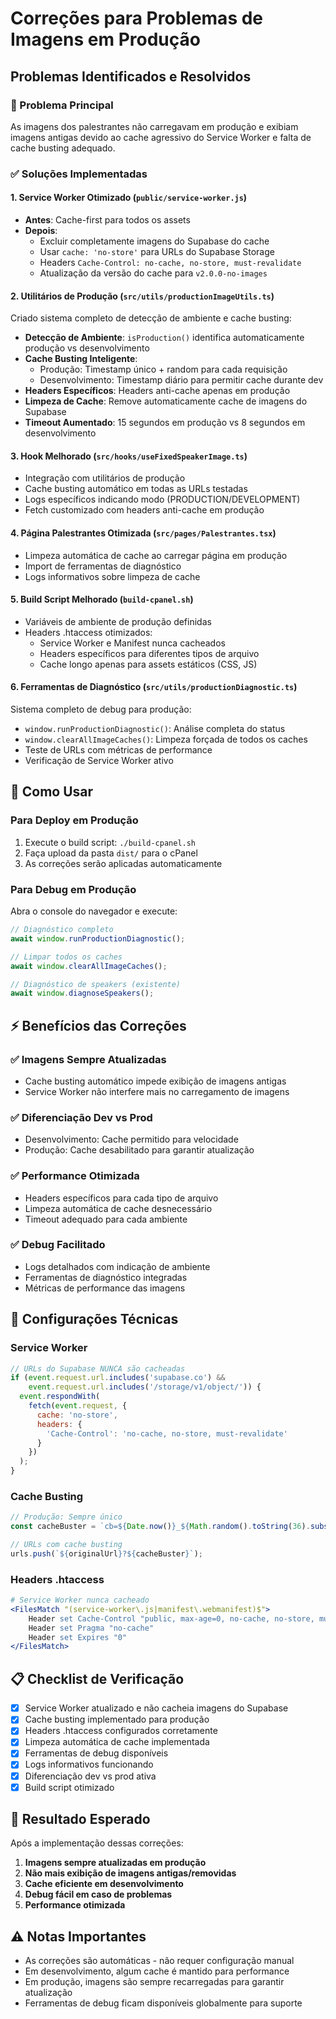 # Correções para Problemas de Imagens em Produção

## Problemas Identificados e Resolvidos

### 🎯 Problema Principal
As imagens dos palestrantes não carregavam em produção e exibiam imagens antigas devido ao cache agressivo do Service Worker e falta de cache busting adequado.

### ✅ Soluções Implementadas

#### 1. **Service Worker Otimizado** (`public/service-worker.js`)
- **Antes**: Cache-first para todos os assets
- **Depois**: 
  - Excluir completamente imagens do Supabase do cache
  - Usar `cache: 'no-store'` para URLs do Supabase Storage
  - Headers `Cache-Control: no-cache, no-store, must-revalidate`
  - Atualização da versão do cache para `v2.0.0-no-images`

#### 2. **Utilitários de Produção** (`src/utils/productionImageUtils.ts`)
Criado sistema completo de detecção de ambiente e cache busting:

- **Detecção de Ambiente**: `isProduction()` identifica automaticamente produção vs desenvolvimento
- **Cache Busting Inteligente**: 
  - Produção: Timestamp único + random para cada requisição
  - Desenvolvimento: Timestamp diário para permitir cache durante dev
- **Headers Específicos**: Headers anti-cache apenas em produção
- **Limpeza de Cache**: Remove automaticamente cache de imagens do Supabase
- **Timeout Aumentado**: 15 segundos em produção vs 8 segundos em desenvolvimento

#### 3. **Hook Melhorado** (`src/hooks/useFixedSpeakerImage.ts`)
- Integração com utilitários de produção
- Cache busting automático em todas as URLs testadas
- Logs específicos indicando modo (PRODUCTION/DEVELOPMENT)
- Fetch customizado com headers anti-cache em produção

#### 4. **Página Palestrantes Otimizada** (`src/pages/Palestrantes.tsx`)
- Limpeza automática de cache ao carregar página em produção
- Import de ferramentas de diagnóstico
- Logs informativos sobre limpeza de cache

#### 5. **Build Script Melhorado** (`build-cpanel.sh`)
- Variáveis de ambiente de produção definidas
- Headers .htaccess otimizados:
  - Service Worker e Manifest nunca cacheados
  - Headers específicos para diferentes tipos de arquivo
  - Cache longo apenas para assets estáticos (CSS, JS)

#### 6. **Ferramentas de Diagnóstico** (`src/utils/productionDiagnostic.ts`)
Sistema completo de debug para produção:
- `window.runProductionDiagnostic()`: Análise completa do status
- `window.clearAllImageCaches()`: Limpeza forçada de todos os caches
- Teste de URLs com métricas de performance
- Verificação de Service Worker ativo

## 🚀 Como Usar

### Para Deploy em Produção
1. Execute o build script: `./build-cpanel.sh`
2. Faça upload da pasta `dist/` para o cPanel
3. As correções serão aplicadas automaticamente

### Para Debug em Produção
Abra o console do navegador e execute:
```javascript
// Diagnóstico completo
await window.runProductionDiagnostic();

// Limpar todos os caches
await window.clearAllImageCaches();

// Diagnóstico de speakers (existente)
await window.diagnoseSpeakers();
```

## ⚡ Benefícios das Correções

### ✅ **Imagens Sempre Atualizadas**
- Cache busting automático impede exibição de imagens antigas
- Service Worker não interfere mais no carregamento de imagens

### ✅ **Diferenciação Dev vs Prod**
- Desenvolvimento: Cache permitido para velocidade
- Produção: Cache desabilitado para garantir atualização

### ✅ **Performance Otimizada**
- Headers específicos para cada tipo de arquivo
- Limpeza automática de cache desnecessário
- Timeout adequado para cada ambiente

### ✅ **Debug Facilitado**
- Logs detalhados com indicação de ambiente
- Ferramentas de diagnóstico integradas
- Métricas de performance das imagens

## 🔧 Configurações Técnicas

### Service Worker
```javascript
// URLs do Supabase NUNCA são cacheadas
if (event.request.url.includes('supabase.co') && 
    event.request.url.includes('/storage/v1/object/')) {
  event.respondWith(
    fetch(event.request, {
      cache: 'no-store',
      headers: {
        'Cache-Control': 'no-cache, no-store, must-revalidate'
      }
    })
  );
}
```

### Cache Busting
```javascript
// Produção: Sempre único
const cacheBuster = `cb=${Date.now()}_${Math.random().toString(36).substring(2)}`;

// URLs com cache busting
urls.push(`${originalUrl}?${cacheBuster}`);
```

### Headers .htaccess
```apache
# Service Worker nunca cacheado
<FilesMatch "(service-worker\.js|manifest\.webmanifest)$">
    Header set Cache-Control "public, max-age=0, no-cache, no-store, must-revalidate"
    Header set Pragma "no-cache"
    Header set Expires "0"
</FilesMatch>
```

## 📋 Checklist de Verificação

- [x] Service Worker atualizado e não cacheia imagens do Supabase
- [x] Cache busting implementado para produção
- [x] Headers .htaccess configurados corretamente
- [x] Limpeza automática de cache implementada
- [x] Ferramentas de debug disponíveis
- [x] Logs informativos funcionando
- [x] Diferenciação dev vs prod ativa
- [x] Build script otimizado

## 🎯 Resultado Esperado

Após a implementação dessas correções:

1. **Imagens sempre atualizadas em produção**
2. **Não mais exibição de imagens antigas/removidas**  
3. **Cache eficiente em desenvolvimento**
4. **Debug fácil em caso de problemas**
5. **Performance otimizada**

## ⚠️ Notas Importantes

- As correções são automáticas - não requer configuração manual
- Em desenvolvimento, algum cache é mantido para performance
- Em produção, imagens são sempre recarregadas para garantir atualização
- Ferramentas de debug ficam disponíveis globalmente para suporte